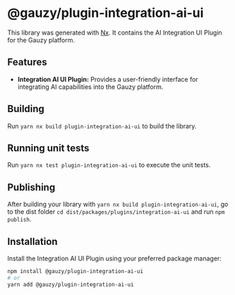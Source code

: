 # @gauzy/plugin-integration-ai-ui

This library was generated with [Nx](https://nx.dev). It contains the AI Integration UI Plugin for the Gauzy platform.

## Features

- **Integration AI UI Plugin:** Provides a user-friendly interface for integrating AI capabilities into the Gauzy platform.

## Building

Run `yarn nx build plugin-integration-ai-ui` to build the library.

## Running unit tests

Run `yarn nx test plugin-integration-ai-ui` to execute the unit tests.

## Publishing

After building your library with `yarn nx build plugin-integration-ai-ui`, go to the dist folder `cd dist/packages/plugins/integration-ai-ui` and run `npm publish`.

## Installation

Install the Integration AI UI Plugin using your preferred package manager:

```bash
npm install @gauzy/plugin-integration-ai-ui
# or
yarn add @gauzy/plugin-integration-ai-ui
```
